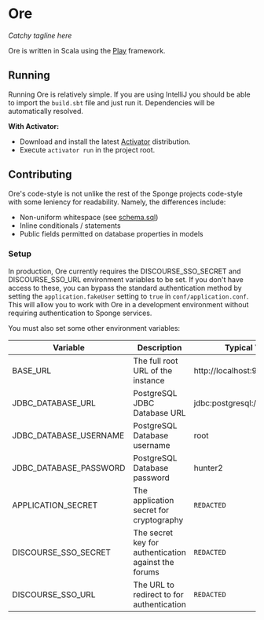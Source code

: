 Ore
===

*Catchy tagline here*
 
Ore is written in Scala using the [Play](https://www.playframework.com/) framework.

## Running

Running Ore is relatively simple. If you are using IntelliJ you should be able to import the `build.sbt` file and
just run it. Dependencies will be automatically resolved.

**With Activator:**
* Download and install the latest [Activator](https://www.lightbend.com/activator/download) distribution.
* Execute `activator run` in the project root.

## Contributing

Ore's code-style is not unlike the rest of the Sponge projects code-style with some leniency for readability.
Namely, the differences include:
* Non-uniform whitespace (see [schema.sql](app/models/db/schema.scala))
* Inline conditionals / statements
* Public fields permitted on database properties in models

### Setup

In production, Ore currently requires the DISCOURSE_SSO_SECRET and DISCOURSE_SSO_URL environment variables to be set.
If you don't have access to these, you can bypass the standard authentication method by setting the 
`application.fakeUser` setting to `true` in `conf/application.conf`. This will allow you to work with Ore in a 
development environment without requiring authentication to Sponge services.

You must also set some other environment variables:

| Variable               | Description                                          | Typical Value                   | Required |
| ---------------------- | ---------------------------------------------------- | ------------------------------- | -------- |
| BASE_URL               | The full root URL of the instance                    | http://localhost:9000           | Yes      |
| JDBC_DATABASE_URL      | PostgreSQL JDBC Database URL                         | jdbc:postgresql://localhost/ore | Yes      |
| JDBC_DATABASE_USERNAME | PostgreSQL Database username                         | root                            | Yes      |
| JDBC_DATABASE_PASSWORD | PostgreSQL Database password                         | hunter2                         | No       |
| APPLICATION_SECRET     | The application secret for cryptography              | `REDACTED`                      | No       |
| DISCOURSE_SSO_SECRET   | The secret key for authentication against the forums | `REDACTED`                      | No       |
| DISCOURSE_SSO_URL      | The URL to redirect to for authentication            | `REDACTED`                      | No       |
